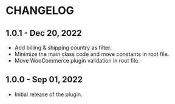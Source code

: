 # CHANGELOG

## 1.0.1 - Dec 20, 2022

-   Add billing & shipping country as filter.
-   Minimize the main class code and move constants in root file.
-   Move WooCommerce plugin validation in root file.

## 1.0.0 - Sep 01, 2022

-   Initial release of the plugin.
